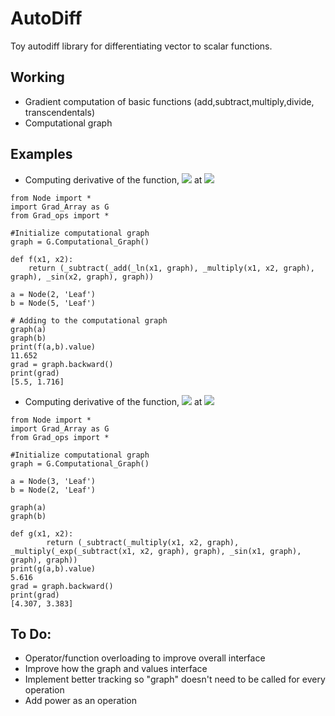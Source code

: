 # AutoDiff
Toy autodiff library for differentiating vector to scalar functions. 
## Working
- Gradient computation of basic functions (add,subtract,multiply,divide, transcendentals)
- Computational graph 

## Examples
- Computing derivative of the function, <img src="https://render.githubusercontent.com/render/math?math=f(x_1,x_2) = \ln(x_1) %2B x_1 x_2 - \sin(x_1)"> at <img src="https://render.githubusercontent.com/render/math?math=(x_1,x_2) = (2,5)">

```
from Node import *
import Grad_Array as G
from Grad_ops import *

#Initialize computational graph
graph = G.Computational_Graph()

def f(x1, x2):
    return (_subtract(_add(_ln(x1, graph), _multiply(x1, x2, graph), graph), _sin(x2, graph), graph))

a = Node(2, 'Leaf')
b = Node(5, 'Leaf')

# Adding to the computational graph
graph(a)
graph(b)
print(f(a,b).value)
11.652
grad = graph.backward()
print(grad)
[5.5, 1.716]
```

- Computing derivative of the function, <img src="https://render.githubusercontent.com/render/math?math=f(x_1,x_2) = x_1 x_2 - e^{x_1 - x_2}\sin(x_1)"> at <img src="https://render.githubusercontent.com/render/math?math=(x_1,x_2) = (3,2)">
```
from Node import *
import Grad_Array as G
from Grad_ops import *

#Initialize computational graph
graph = G.Computational_Graph()

a = Node(3, 'Leaf')
b = Node(2, 'Leaf')

graph(a)
graph(b)

def g(x1, x2):
        return (_subtract(_multiply(x1, x2, graph), _multiply(_exp(_subtract(x1, x2, graph), graph), _sin(x1, graph), graph), graph))
print(g(a,b).value)
5.616
grad = graph.backward()
print(grad)
[4.307, 3.383]
```
## To Do:
- Operator/function overloading to improve overall interface
- Improve how the graph and values interface
- Implement better tracking so "graph" doesn't need to be called for every operation
- Add power as an operation

